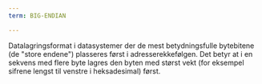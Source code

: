 ```yaml
---
term: BIG-ENDIAN

---
```

Datalagringsformat i datasystemer der de mest betydningsfulle bytebitene (de "store endene") plasseres først i adresserekkefølgen. Det betyr at i en sekvens med flere byte lagres den byten med størst vekt (for eksempel sifrene lengst til venstre i heksadesimal) først.